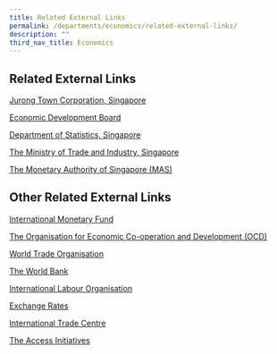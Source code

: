 ```yaml
---
title: Related External Links
permalink: /departments/economics/related-external-links/
description: ""
third_nav_title: Economics
---
```

Related External Links
----------------------

[Jurong Town Corporation, Singapore](http://www.jtc.gov.sg/Pages/default.aspx)

[Economic Development Board](http://www.edb.gov.sg/content/edb/en.html?cmpid=edb_en38)

[Department of Statistics, Singapore](http://www.singstat.gov.sg/)

[The Ministry of Trade and Industry, Singapore](http://www.mti.gov.sg/)

[The Monetary Authority of Singapore (MAS)](http://www.mas.gov.sg/)

**Other Related External Links**
--------------------------------

[International Monetary Fund](http://www.imf.org/)

[The Organisation for Economic Co-operation and Development (OCD)](http://www.oecd.org/)

[World Trade Organisation](http://www.wto.org/)

[The World Bank](http://www.worldbank.org/)

[International Labour Organisation](http://www.ilo.org/)

[Exchange Rates](http://www.x-rates.com/)

[International Trade Centre](http://www.intracen.org/)

[The Access Initiatives](http://earthtrends.wri.org/)